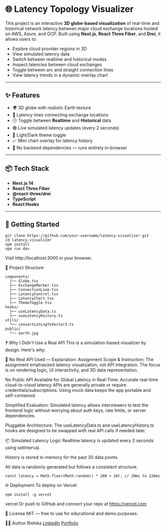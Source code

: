 # 🌐 Latency Topology Visualizer

This project is an interactive **3D globe-based visualization** of real-time and historical network latency between major cloud exchange locations hosted on AWS, Azure, and GCP. Built using **Next.js**, **React Three Fiber**, and **Drei**, it allows users to:

- Explore cloud provider regions in 3D
- View simulated latency data
- Switch between realtime and historical modes
- Inspect latencies between cloud exchanges
- Toggle between arc and straight connection lines
- View latency trends in a dynamic overlay chart

---

## ✨ Features

- 🌍 3D globe with realistic Earth texture
- 📡 Latency lines connecting exchange locations
- 🕒 Toggle between **Realtime** and **Historical** data
- 🟢 Live simulated latency updates (every 2 seconds)
- 🌙 Light/Dark theme toggle
- 📈 Mini chart overlay for latency history
- 🔌 No backend dependencies — runs entirely in-browser

---

## 📦 Tech Stack

- **Next.js 14**
- **React Three Fiber**
- **@react-three/drei**
- **TypeScript**
- **React Hooks**

---

## 🚀 Getting Started

```
git clone https://github.com/your-username/latency-visualizer.git
cd latency-visualizer
npm install
npm run dev
```
Visit http://localhost:3000 in your browser.

📝 Project Structure
```
components/
  ├── Globe.tsx
  ├── ExchangeMarker.tsx
  ├── ConnectionLine.tsx
  ├── LatencyControl.tsx
  ├── LatencyChart.tsx
  ├── ThemeToggle.tsx
hooks/
  ├── useLatencyData.ts
  ├── useLatencyHistory.ts
utils/
  └── convertLatLngToVector3.ts
public/
  └── earth.jpg
```

❓ Why I Didn't Use a Real API
This is a simulation-based visualizer by design. Here's why:

🚫 No Real API Used — Explanation:
Assignment Scope & Instruction:
The assignment emphasized latency visualization, not API integration. The focus is on rendering logic, UI interactivity, and 3D data representation.

No Public API Available for Global Latency in Real-Time:
Accurate real-time cloud-to-cloud latency APIs are generally private or require credentials/subscriptions. Using mock data keeps the app portable and self-contained.

Simplified Evaluation:
Simulated latency allows interviewers to test the frontend logic without worrying about auth keys, rate limits, or server dependencies.

Pluggable Architecture:
The useLatencyData.ts and useLatencyHistory.ts hooks are designed to be swapped with real API calls if needed later.

📦 Simulated Latency Logic
Realtime latency is updated every 2 seconds using setInterval.

History is stored in-memory for the past 30 data points.

All data is randomly generated but follows a consistent structure.

```
const latency = Math.floor(Math.random() * 200 + 20); // 20ms to 220ms
```
🌐 Deployment
To deploy on Vercel:

```
npm install -g vercel
```
vercel
Or push to GitHub and connect your repo at https://vercel.com

📄 License
MIT — free to use for educational and demo purposes.

🙋‍♀️ Author
Rishika
[LinkedIn](https://www.linkedin.com/in/rishika-rathore-rishika/)
[Portfolio]([https://your-portfolio.com](https://rishika-rathore-portfolio.netlify.app/))


